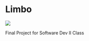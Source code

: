 # Limbo
<img src="C:\Users\BairM\OneDrive\Desktop\Limbo\Limbo\images\logo.png">
<p> Final Project for Software Dev II Class
